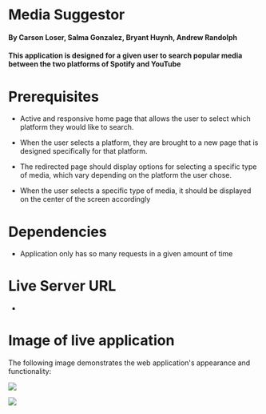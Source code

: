 # Media Suggestor

#### By Carson Loser, Salma Gonzalez, Bryant Huynh, Andrew Randolph

#### This application is designed for a given user to search popular media between the two platforms of Spotify and YouTube

# Prerequisites

* Active and responsive home page that allows the user to select which platform they would like to search.

* When the user selects a platform, they are brought to a new page that is designed specifically for that platform.

* The redirected page should display options for selecting a specific type of media, which vary depending on the platform the user chose.

* When the user selects a specific type of media, it should be displayed on the center of the screen accordingly

# Dependencies 

* Application only has so many requests in a given amount of time

# Live Server URL

- 
# Image of live application

The following image demonstrates the web application's appearance and functionality:

![](./assets/Images/)

![](assets/images/Updated-Gif.gif)